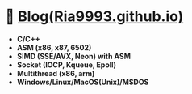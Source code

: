 # 🔭 [Blog(Ria9993.github.io)](https://ria9993.github.io/)
+ **C/C++**
+ **ASM (x86, x87, 6502)**
+ **SIMD (SSE/AVX, Neon) with ASM**
+ **Socket (IOCP, Kqueue, Epoll)**
+ **Multithread (x86, arm)**
+ **Windows/Linux/MacOS(Unix)/MSDOS**
<!--
**Ria9993/Ria9993** is a ✨ _special_ ✨ repository because its `README.md` (this file) appears on your GitHub profile.

Here are some ideas to get you started:

- 🔭 I’m currently working on ...
- 🌱 I’m currently learning ...
- 👯 I’m looking to collaborate on ...
- 🤔 I’m looking for help with ...
- 💬 Ask me about ...
- 📫 How to reach me: ...
- 😄 Pronouns: ...
- ⚡ Fun fact: ...
-->
